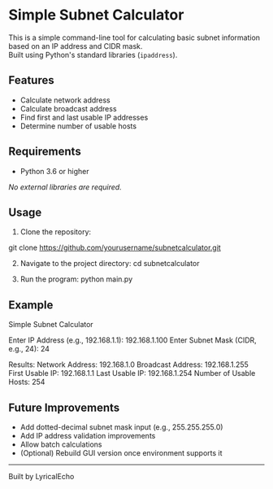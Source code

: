 # Simple Subnet Calculator

This is a simple command-line tool for calculating basic subnet information based on an IP address and CIDR mask.  
Built using Python's standard libraries (`ipaddress`).

## Features
- Calculate network address
- Calculate broadcast address
- Find first and last usable IP addresses
- Determine number of usable hosts

## Requirements
- Python 3.6 or higher

_No external libraries are required._

## Usage
1. Clone the repository:

git clone https://github.com/yourusername/subnetcalculator.git

2. Navigate to the project directory:
cd subnetcalculator

3. Run the program:
python main.py

## Example

Simple Subnet Calculator

Enter IP Address (e.g., 192.168.1.1): 192.168.1.100
Enter Subnet Mask (CIDR, e.g., 24): 24

Results:
Network Address: 192.168.1.0
Broadcast Address: 192.168.1.255
First Usable IP: 192.168.1.1
Last Usable IP: 192.168.1.254
Number of Usable Hosts: 254


## Future Improvements

- Add dotted-decimal subnet mask input (e.g., 255.255.255.0)
- Add IP address validation improvements
- Allow batch calculations
- (Optional) Rebuild GUI version once environment supports it

---

Built by LyricalEcho
